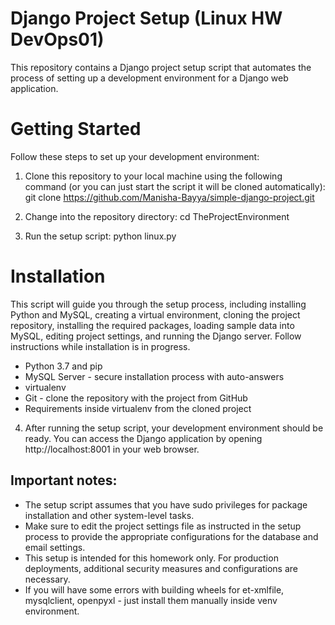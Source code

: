 # Django Project Setup (Linux HW DevOps01)
This repository contains a Django project setup script that automates the process of setting up 
a development environment for a Django web application.

# Getting Started

Follow these steps to set up your development environment:
1) Clone this repository to your local machine using the following command (or you can just start the script it will be cloned automatically):
   git clone https://github.com/Manisha-Bayya/simple-django-project.git

2) Change into the repository directory:
   cd TheProjectEnvironment

3) Run the setup script:
   python linux.py

# Installation

This script will guide you through the setup process, including installing Python and
MySQL, creating a virtual environment, cloning the project repository, installing the required
packages, loading sample data into MySQL, editing project settings, and running the Django server.
Follow instructions while installation is in progress. 

* Python 3.7 and pip
* MySQL Server - secure installation process  with auto-answers
* virtualenv
* Git - clone the repository with the project from GitHub
* Requirements inside virtualenv from the cloned project

4) After running the setup script, your development environment should be ready.
You can access the Django application by opening http://localhost:8001 in your web browser.


## Important notes:

* The setup script assumes that you have sudo privileges for package installation and other system-level tasks.
* Make sure to edit the project settings file as instructed in the setup process to provide the appropriate configurations for the database and email settings.
* This setup is intended for this homework only. For production deployments, additional security measures and configurations are necessary.
* If you will have some errors with building wheels for et-xmlfile, mysqlclient, openpyxl - just install them manually inside venv environment.
